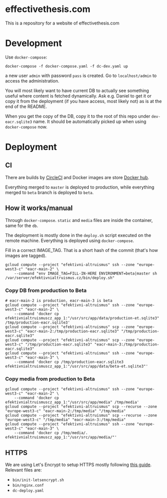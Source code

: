 # effectivethesis.com

This is a repository for a website of effectivethesis.com

# Development
Use `docker-compose`:

```
docker-compose -f docker-compose.yaml -f dc-dev.yaml up
```

a new user `admin` with password `pass` is created. Go to
`localhost/admin` to access the administration.

You will most likely want to have current DB to actually see
something useful where content is fetched dynamically. Ask e.g. Daniel
to get it or copy it from the deployment (if you have access, most likely 
not) as is at the end of the README.

When you get the copy of the DB, copy it to the root of this repo under
`dev-eacr.sqlite3` name. It should be automatically picked up 
when using `docker-compose` now.

# Deployment
## CI
There are builds by [CircleCI](https://circleci.com/gh/ea-czech-republic/efektivnialtruismus.cz) 
and Docker images are store [Docker hub](https://cloud.docker.com/u/czea/repository/docker/czea/effective-thesis/builds).

Everything merged to `master` is deployed to production, while everything merged
to `beta` branch is deployed to `beta`.  

## How it works/manual
Through `docker-compose`. `static` and `media` files are inside 
the container, same for the `db`.

The deployment is mostly done in the `deploy.sh` script executed on
the remote machine. Everything is deployed using `docker-compose`. 

Fill in a correct IMAGE_TAG. That is a short hash of the commit (that's
how images are tagged).

```
gcloud compute --project "efektivni-altruismus" ssh --zone "europe-west3-c" "eacr-main-2" \
    --command "env IMAGE_TAG=FILL-IN-HERE ENVIRONMENT=beta|master sh /var/server/efektivnialtruismus.cz/bin/deploy.sh"
```

### Copy DB from production to Beta
```
# eacr-main-2 is production, eacr-main-3 is beta
gcloud compute --project "efektivni-altruismus" ssh --zone "europe-west3-c" "eacr-main-2" \
    --command 'docker cp efektivnialtruismuscz_app_1:"/usr/src/app/data/production-et.sqlite3" /tmp/production-eacr.sqlite3'
gcloud compute --project "efektivni-altruismus" scp --zone "europe-west3-c" "eacr-main-2:/tmp/production-eacr.sqlite3" "/tmp/production-eacr.sqlite3"
gcloud compute --project "efektivni-altruismus" scp --zone "europe-west3-c" "/tmp/production-eacr.sqlite3" "eacr-main-3:/tmp/production-eacr.sqlite3"
gcloud compute --project "efektivni-altruismus" ssh --zone "europe-west3-c" "eacr-main-3" \
    --command 'docker cp /tmp/production-eacr.sqlite3 efektivnialtruismuscz_app_1:"/usr/src/app/data/beta-et.sqlite3"'
```

### Copy media from production to Beta
```
gcloud compute --project "efektivni-altruismus" ssh --zone "europe-west3-c" "eacr-main-2" \
    --command 'docker cp efektivnialtruismuscz_app_1:"/usr/src/app/media" /tmp/media'
gcloud compute --project "efektivni-altruismus" scp --recurse --zone "europe-west3-c" "eacr-main-2:/tmp/media" "/tmp/media"
gcloud compute --project "efektivni-altruismus" scp --recurse --zone "europe-west3-c" "/tmp/media" "eacr-main-3:/tmp/media"
gcloud compute --project "efektivni-altruismus" ssh --zone "europe-west3-c" "eacr-main-3" \
    --command 'docker cp /tmp/media/. efektivnialtruismuscz_app_1:"/usr/src/app/media/"'
```

## HTTPS

We are using Let's Encrypt to setup HTTPS mostly following [this guide][1].
Relevant files are:

- `bin/init-letsencrypt.sh`
- `bin/nginx.conf`
- `dc-deploy.yaml`

[1]: https://medium.com/@pentacent/nginx-and-lets-encrypt-with-docker-in-less-than-5-minutes-b4b8a60d3a71
